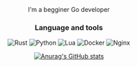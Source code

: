<div align="center">
<div style="font-style: bold;"> I'm a begginer Go developer </div>

### Language and tools

![Rust](https://img.shields.io/badge/-Go-090909?style=for-the-badge&logo=go&logoColor=ffffff) ![Python](https://img.shields.io/badge/-Python-090909?style=for-the-badge&logo=python) ![Lua](https://img.shields.io/badge/-Lua-090909?style=for-the-badge&logo=lua&logoColor=blue) 
![Docker](https://img.shields.io/badge/-docker-090909?style=for-the-badge&logo=docker&logoColor=blue) ![Nginx](https://img.shields.io/badge/-Nginx-090909?style=for-the-badge&logo=nginx&logoColor=green)

[![Anurag's GitHub stats](https://github-readme-stats.vercel.app/api?username=leqort&show_icons=true&theme=dark)](https://github.com/anuraghazra/github-readme-stats)
</div>
